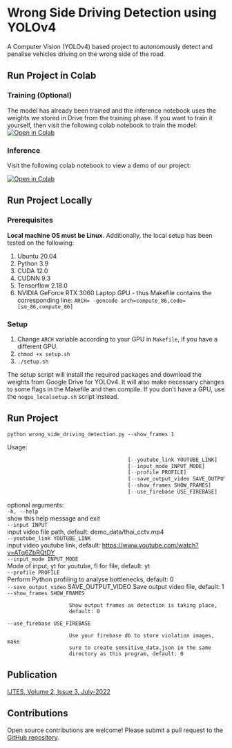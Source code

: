 # Wrong Side Driving Detection using YOLOv4

A Computer Vision (YOLOv4) based project to autonomously detect and penalise vehicles driving on the wrong side of the road.  


## Run Project in Colab

### Training (Optional)

The model has already been trained and the inference notebook uses the weights we stored in Drive from the training phase. If you want to train it yourself, then visit the following colab notebook to train the model:
[![Open in Colab](https://colab.research.google.com/assets/colab-badge.svg)](https://colab.research.google.com/github/sriramcu/yolov4_wrong_side_driving_detection/blob/master/notebooks/Training.ipynb)

### Inference
Visit the following colab notebook to view a demo of our project:  
  
[![Open in Colab](https://colab.research.google.com/assets/colab-badge.svg)](https://colab.research.google.com/github/sriramcu/yolov4_wrong_side_driving_detection/blob/master/notebooks/Yolov4_WrongSideDetection.ipynb)


## Run Project Locally

### Prerequisites

**Local machine OS must be Linux**. Additionally, the local setup has been tested on the following:

1. Ubuntu 20.04
2. Python 3.9
3. CUDA 12.0
4. CUDNN 9.3
5. Tensorflow 2.18.0
6. NVIDIA GeForce RTX 3060 Laptop GPU - thus Makefile contains the corresponding line: `ARCH= -gencode arch=compute_86,code=[sm_86,compute_86]`

### Setup

1. Change `ARCH` variable according to your GPU in `Makefile`, if you have a different GPU.
2. `chmod +x setup.sh`  
3. `./setup.sh`  

The setup script will install the required packages and download the weights from Google Drive for YOLOv4. It will also make necessary changes to some flags in the Makefile and then compile. If you don't have a GPU, use the `nogpu_localsetup.sh` script instead.

## Run Project

`python wrong_side_driving_detection.py --show_frames 1`  

Usage:   

```wrong_side_driving_detection.py [-h] [--input INPUT]
                                       [--youtube_link YOUTUBE_LINK]
                                       [--input_mode INPUT_MODE]
                                       [--profile PROFILE]
                                       [--save_output_video SAVE_OUTPUT_VIDEO]
                                       [--show_frames SHOW_FRAMES]
                                       [--use_firebase USE_FIREBASE]
```
optional arguments:  
  `-h, --help`            
  show this help message and exit  
  `--input INPUT`         
  input video file path, default:
                        demo_data/thai_cctv.mp4  
  `--youtube_link YOUTUBE_LINK`  
                        input video youtube link, default:
                        https://www.youtube.com/watch?v=ATq6ZbRQtDY  
  `--input_mode INPUT_MODE`  
                        Mode of input, yt for youtube, fl for file, default:
                        yt  
  `--profile PROFILE`     
  Perform Python profiling to analyse bottlenecks,
                        default: 0  
  `--save_output_video` 
  SAVE_OUTPUT_VIDEO
                        Save output video file, default: 1  
  `--show_frames SHOW_FRAMES`

                        Show output frames as detection is taking place,
                        default: 0  
  `--use_firebase USE_FIREBASE`
  
                        Use your firebase db to store violation images, make
                        sure to create sensitive_data.json in the same
                        directory as this program, default: 0

## Publication

[IJTES, Volume 2, Issue 3, July-2022](https://mapscipub.com/download/2192/)

## Contributions

Open source contributions are welcome! Please submit a pull request to the [GitHub repository](https://github.com/sriramcu/yolov4_wrong_side_driving_detection).
